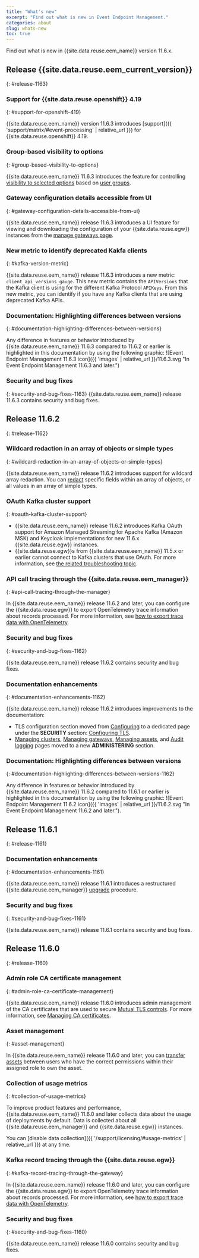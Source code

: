 ```yaml
---
title: "What's new"
excerpt: "Find out what is new in Event Endpoint Management."
categories: about
slug: whats-new
toc: true
---
```


Find out what is new in {{site.data.reuse.eem_name}} version 11.6.x.

## Release {{site.data.reuse.eem_current_version}}
{: #release-1163}


### Support for {{site.data.reuse.openshift}} 4.19
{: #support-for-openshift-419}

{{site.data.reuse.eem_name}} version 11.6.3 introduces [support]({{ 'support/matrix/#event-processing' | relative_url }}) for {{site.data.reuse.openshift}} 4.19.


### Group-based visibility to options
{: #group-based-visibility-to-options}

{{site.data.reuse.eem_name}} 11.6.3 introduces the feature for controlling [visibility to selected options](../../describe/user-groups/) based on [user groups](../../about/key-concepts/#user-groups).


### Gateway configuration details accessible from UI
{: #gateway-configuration-details-accessible-from-ui}

{{site.data.reuse.eem_name}} release 11.6.3 introduces a UI feature for viewing and downloading the configuration of your {{site.data.reuse.egw}} instances from the [manage gateways page](../../administering/managing-gateways).


### New metric to identify deprecated Kakfa clients
{: #kafka-version-metric}

{{site.data.reuse.eem_name}} release 11.6.3 introduces a new metric: `client_api_versions_gauge`. This new metric contains the `APIVersions` that the Kafka client is using for the different Kafka Protocol `APIKeys`. From this new metric, you can identify if you have any Kafka clients that are using deprecated Kafka APIs.


### Documentation: Highlighting differences between versions
{: #documentation-highlighting-differences-between-versions}

Any difference in features or behavior introduced by {{site.data.reuse.eem_name}} 11.6.3 compared to 11.6.2 or earlier is highlighted in this documentation by using the following graphic: ![Event Endpoint Management 11.6.3 icon]({{ 'images' | relative_url }}/11.6.3.svg "In Event Endpoint Management 11.6.3 and later.")

### Security and bug fixes
{: #security-and-bug-fixes-1163}
{{site.data.reuse.eem_name}} release 11.6.3 contains security and bug fixes.

## Release 11.6.2
{: #release-1162}


### Wildcard redaction in an array of objects or simple types
{: #wildcard-redaction-in-an-array-of-objects-or-simple-types}

{{site.data.reuse.eem_name}} release 11.6.2 introduces support for wildcard array redaction. You can [redact](../../describe/option-controls/#redaction) specific fields within an array of objects, or all values in an array of simple types.


### OAuth Kafka cluster support
{: #oauth-kafka-cluster-support}

- {{site.data.reuse.eem_name}} release 11.6.2 introduces Kafka OAuth support for Amazon Managed Streaming for Apache Kafka (Amazon MSK) and Keycloak implementations for new 11.6.x {{site.data.reuse.egw}} instances.
- {{site.data.reuse.egw}}s from {{site.data.reuse.eem_name}} 11.5.x or earlier cannot connect to Kafka clusters that use OAuth. For more information, see [the related troubleshooting topic](../../troubleshooting/v2-gateways-oauth).

### API call tracing through the {{site.data.reuse.eem_manager}}
{: #api-call-tracing-through-the-manager}

In {{site.data.reuse.eem_name}} release 11.6.2 and later, you can configure the {{site.data.reuse.egw}} to export OpenTelemetry trace information about records processed. For more information, see [how to export trace data with OpenTelemetry](../../installing/export-metrics).


### Security and bug fixes
{: #security-and-bug-fixes-1162}

{{site.data.reuse.eem_name}} release 11.6.2 contains security and bug fixes.

### Documentation enhancements
{: #documentation-enhancements-1162}

{{site.data.reuse.eem_name}} release 11.6.2 introduces improvements to the documentation:

- TLS configuration section moved from [Configuring](../../installing/configuring) to a dedicated page under the **SECURITY** section: [Configuring TLS](../../security/config-tls).
- [Managing clusters](../../administering/managing-clusters), [Managing gateways](../../administering/managing-gateways), [Managing assets](../../administering/managing-assets), and [Audit logging](../../administering/audit-logging) pages moved to a new **ADMINISTERING** section.


### Documentation: Highlighting differences between versions
{: #documentation-highlighting-differences-between-versions-1162}

Any difference in features or behavior introduced by {{site.data.reuse.eem_name}} 11.6.2 compared to 11.6.1 or earlier is highlighted in this documentation by using the following graphic: ![Event Endpoint Management 11.6.2 icon]({{ 'images' | relative_url }}/11.6.2.svg "In Event Endpoint Management 11.6.2 and later.").

## Release 11.6.1
{: #release-1161}

### Documentation enhancements
{: #documentation-enhancements-1161}

{{site.data.reuse.eem_name}} release 11.6.1 introduces a restructured {{site.data.reuse.eem_manager}} [upgrade](../../installing/upgrading/) procedure. 

### Security and bug fixes
{: #security-and-bug-fixes-1161}

{{site.data.reuse.eem_name}} release 11.6.1 contains security and bug fixes.

## Release 11.6.0
{: #release-1160}

### Admin role CA certificate management
{: #admin-role-ca-certificate-management}

{{site.data.reuse.eem_name}} release 11.6.0 introduces admin management of the CA certificates that are used to secure [Mutual TLS controls](../../describe/option-controls#mtls). For more information, see [Managing CA certificates](../../security/ca-certs).


### Asset management  
{: #asset-management}

In {{site.data.reuse.eem_name}} release 11.6.0 and later, you can [transfer assets](../../administering/managing-assets) between users who have the correct permissions within their assigned role to own the asset.

### Collection of usage metrics
{: #collection-of-usage-metrics}

To improve product features and performance, {{site.data.reuse.eem_name}} 11.6.0 and later collects data about the usage of deployments by default. Data is collected about all {{site.data.reuse.eem_manager}} and {{site.data.reuse.egw}} instances.

You can [disable data collection]({{ '/support/licensing/#usage-metrics' | relative_url }}) at any time.


### Kafka record tracing through the {{site.data.reuse.egw}}
{: #kafka-record-tracing-through-the-gateway}

In {{site.data.reuse.eem_name}} release 11.6.0 and later, you can configure the {{site.data.reuse.egw}} to export OpenTelemetry trace information about records processed. For more information, see [how to export trace data with OpenTelemetry](../../installing/export-metrics).

### Security and bug fixes
{: #security-and-bug-fixes-1160}

{{site.data.reuse.eem_name}} release 11.6.0 contains security and bug fixes.